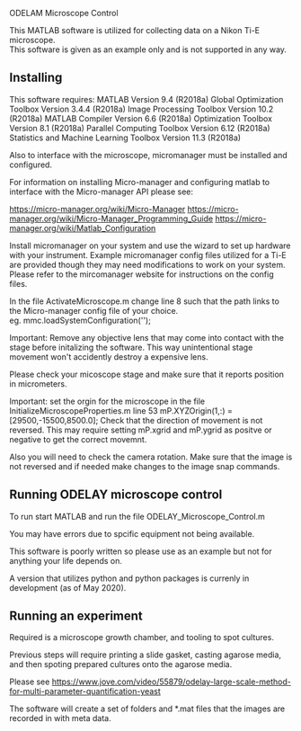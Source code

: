ODELAM Microscope Control

This MATLAB software is utilized for collecting data on a Nikon Ti-E microscope.  
This software is given as an example only and is not supported in any way.


## Installing

This software requires:
MATLAB                                                Version 9.4         (R2018a)
Global Optimization Toolbox                           Version 3.4.4       (R2018a)
Image Processing Toolbox                              Version 10.2        (R2018a)
MATLAB Compiler                                       Version 6.6         (R2018a)
Optimization Toolbox                                  Version 8.1         (R2018a)
Parallel Computing Toolbox                            Version 6.12        (R2018a)
Statistics and Machine Learning Toolbox               Version 11.3        (R2018a) 

Also to interface with the microscope, micromanager must be installed and configured.  

For information on installing Micro-manager and configuring matlab to interface with the Micro-manager API please see:

https://micro-manager.org/wiki/Micro-Manager
https://micro-manager.org/wiki/Micro-Manager_Programming_Guide
https://micro-manager.org/wiki/Matlab_Configuration

Install micromanager on your system and use the wizard to set up hardware with your instrument.
Example micromanager config files utilized for a Ti-E are provided though they may need modifications to work on your system.  Please refer to the mircomanager website for instructions on the config files. 

In the file ActivateMicroscope.m change line 8 such that the path links to the Micro-manager config file of your choice.  
eg. mmc.loadSystemConfiguration('');

Important:  Remove any objective lens that may come into contact with the stage before initalizing the software.  This way unintentional stage movement won't accidently destroy a expensive lens.

Please check your micoscope stage and make sure that it reports position in micrometers.

Important:  set the orgin for the microscope in the file InitializeMicroscopeProperties.m line 53 mP.XYZOrigin(1,:) = [29500,-15500,8500.0]; Check that the direction of movement is not reversed.  This may require setting mP.xgrid and mP.ygrid as positve or negative to get the correct movemnt.  

Also you will need to check the camera rotation.  Make sure that the image is not reversed and if needed make changes to the image snap commands.

## Running ODELAY microscope control

To run start MATLAB and run the file ODELAY_Microscope_Control.m

You may have errors due to spcific equipment not being available. 

This software is poorly written so please use as an example but not for anything your life depends on.  

A version that utilizes python and python packages is currenly in development (as of May 2020).

## Running an experiment

Required is a microscope growth chamber, and tooling to spot cultures.  

Previous steps will require printing a slide gasket, casting agarose media, and then spoting prepared cultures onto the agarose media. 

Please see https://www.jove.com/video/55879/odelay-large-scale-method-for-multi-parameter-quantification-yeast

The software will create a set of folders and *.mat files that the images are recorded in with meta data.    






 

